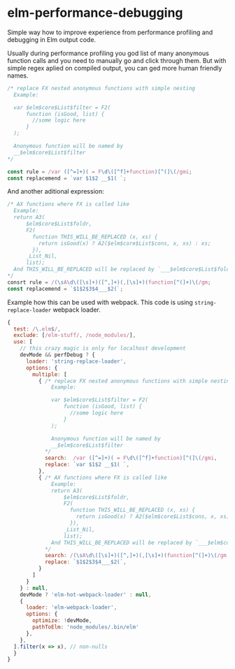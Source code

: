 # elm-performance-debugging
Simple way how to improve experience from performance profiling and debugging in Elm output code.

Usually during performance profiling you god list of many anonymous function calls and you need to manually go and click through them. 
But with simple regex aplied on compiled output, you can ged more human friendly names.

```JavaScript
/* replace FX nested anonymous functions with simple nesting
  Example:

  var $elm$core$List$filter = F2(
      function (isGood, list) {
        //some logic here
      }
  );

  Anonymous function will be named by
  __$elm$core$List$filter
*/

const rule = /var ([^=]+)( = F\d\([^f]+function)[^(]\(/gmi;
const replacemend = `var $1$2 __$1( `;
```

And another aditional expression:
```JavaScript
/* AX functions where FX is called like
  Example:
  return A3(
      $elm$core$List$foldr,
      F2(
        function THIS_WILL_BE_REPLACED (x, xs) {
          return isGood(x) ? A2($elm$core$List$cons, x, xs) : xs;
        }),
      _List_Nil,
      list);
  And THIS_WILL_BE_REPLACED will be replaced by `___$elm$core$List$foldr`
*/
consrt rule = /(\sA\d\([\s]+)([^,]+)(,[\s]+)(function[^(]+)\(/gm;
const replacemend = `$1$2$3$4___$2(`;
```

Example how this can be used with webpack. This code is using `string-replace-loader` webpack loader. 

```JavaScript
{
  test: /\.elm$/,
  exclude: [/elm-stuff/, /node_modules/],
  use: [
    // this crazy magic is only for localhost development
    devMode && perfDebug ? {
      loader: 'string-replace-loader',
      options: {
        multiple: [
          { /* replace FX nested anonymous functions with simple nesting
              Example:

              var $elm$core$List$filter = F2(
                  function (isGood, list) {
                    //some logic here
                  }
              );

              Anonymous function will be named by
              __$elm$core$List$filter
            */
            search:  /var ([^=]+)( = F\d\([^f]+function)[^(]\(/gmi,
            replace: `var $1$2 __$1( `,
          },
          { /* AX functions where FX is called like
              Example:
              return A3(
                  $elm$core$List$foldr,
                  F2(
                    function THIS_WILL_BE_REPLACED (x, xs) {
                      return isGood(x) ? A2($elm$core$List$cons, x, xs) : xs;
                    }),
                  _List_Nil,
                  list);
              And THIS_WILL_BE_REPLACED will be replaced by `___$elm$core$List$foldr`
            */
            search: /(\sA\d\([\s]+)([^,]+)(,[\s]+)(function[^(]+)\(/gm,
            replace: `$1$2$3$4___$2(`,
          }
        ]
      }
    } : null,
    devMode ? 'elm-hot-webpack-loader' : null,
    {
      loader: 'elm-webpack-loader',
      options: {
        optimize: !devMode,
        pathToElm: 'node_modules/.bin/elm'
      },
    },
  ].filter(x => x), // non-nulls
  }
}
